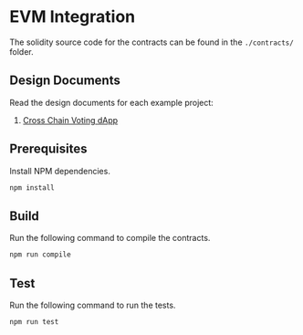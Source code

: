 # EVM Integration

The solidity source code for the contracts can be found in the `./contracts/` folder.

## Design Documents

Read the design documents for each example project:

1. [Cross Chain Voting dApp](../docs/cross-chain-voting-dapp.md)

## Prerequisites

Install NPM dependencies.

```bash
npm install
```

## Build

Run the following command to compile the contracts.

```bash
npm run compile
```

## Test

Run the following command to run the tests.

```bash
npm run test
```
